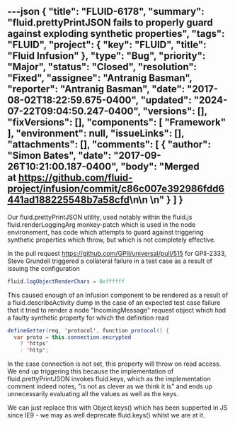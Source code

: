 ---json
{
  "title": "FLUID-6178",
  "summary": "fluid.prettyPrintJSON fails to properly guard against exploding synthetic properties",
  "tags": "FLUID",
  "project": {
    "key": "FLUID",
    "title": "Fluid Infusion"
  },
  "type": "Bug",
  "priority": "Major",
  "status": "Closed",
  "resolution": "Fixed",
  "assignee": "Antranig Basman",
  "reporter": "Antranig Basman",
  "date": "2017-08-02T18:22:59.675-0400",
  "updated": "2024-07-22T09:04:50.247-0400",
  "versions": [],
  "fixVersions": [],
  "components": [
    "Framework"
  ],
  "environment": null,
  "issueLinks": [],
  "attachments": [],
  "comments": [
    {
      "author": "Simon Bates",
      "date": "2017-09-26T10:21:00.187-0400",
      "body": "Merged at <https://github.com/fluid-project/infusion/commit/c86c007e392986fdd6441ad188225548b7a58cfd>\n\n \n"
    }
  ]
}
---
Our fluid.prettyPrintJSON utility, used notably within the fluid.js fluid.renderLoggingArg monkey-patch which is used in the node environement, has code which attempts to guard against triggering synthetic properties which throw, but which is not completely effective.

In the pull request <https://github.com/GPII/universal/pull/515> for GPII-2333, Steve Grundell triggered a collateral failure in a test case as a result of issuing the configuration

```java
fluid.logObjectRenderChars = 0xffffff
```

This caused enough of an Infusion component to be rendered as a result of a fluid.describeActivity dump in the case of an expected test case failure that it tried to render a node "IncomingMessage" request object which had a faulty synthetic property for which the definition read

```java
defineGetter(req, 'protocol', function protocol() {
  var proto = this.connection.encrypted
    ? 'https'
    : 'http';
```

In the case connection is not set, this property will throw on read access. We end up triggering this because the implementation of fluid.prettyPrintJSON invokes fluid.keys, which as the implementation comment indeed notes, "is not as clever as we think it is" and ends up unnecessarily evaluating all the values as well as the keys.

We can just replace this with Object.keys() which has been supperted in JS since IE9 - we may as well deprecate fluid.keys() whilst we are at it.

        